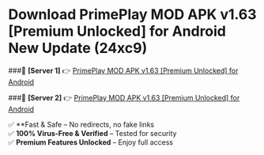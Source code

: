 # Download PrimePlay MOD APK v1.63 [Premium Unlocked] for Android New Update (24xc9)  



###🔹 **[Server 1]** 👉 [PrimePlay MOD APK v1.63 [Premium Unlocked] for Android](https://apkcomod.com?title=PrimePlay_MOD_APK_v1.63_[Premium_Unlocked]_for_Android) 

###🔹 **[Server 2]** 👉 [PrimePlay MOD APK v1.63 [Premium Unlocked] for Android](https://apkcomod.com?title=PrimePlay_MOD_APK_v1.63_[Premium_Unlocked]_for_Android)  

✅ **Fast & Safe – No redirects, no fake links  
✅ **100% Virus-Free & Verified** – Tested for security  
✅ **Premium Features Unlocked** – Enjoy full access  


